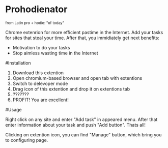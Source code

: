 # Prohodienator
<sub>from Latin pro + hodie: "of today"</sub>

Chrome extenrion for more efficient pastime in the Internet. Add your tasks for sites that steal your time. After that, you immidiately get next benefits:

* Motivation to do your tasks
* Stop aimless wasting time in the Internet

#Installation

1. Download this extention
2. Open chromium-based browser and open tab with extentions
3. Switch to delevoper mode
4. Drag icon of this extention and drop it on extentions tab
5. ???????
6. PROFIT! You are excellent!

#Usage

Right click on any site and enter "Add task" in appeared menu. After that enter information about your task and push "Add button". Thats all!

Clicking on extention icon, you can find "Manage" button, which bring you to configuring page.
